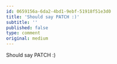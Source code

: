 ```yaml
---
id: 0659156a-6da2-4bd1-9ebf-51918f51e3d0
title: 'Should say PATCH :)'
subtitle: ''
published: false
type: comment
original: medium
---
```




Should say PATCH :)

